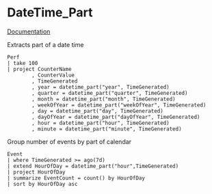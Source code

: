 # DateTime_Part

[Documentation](https://kusto.azurewebsites.net/docs/query/datetime-partfunction.html)

Extracts part of a date time

    Perf  
    | take 100  
    | project CounterName  
            , CounterValue  
            , TimeGenerated  
            , year = datetime_part("year", TimeGenerated)  
            , quarter = datetime_part("quarter", TimeGenerated)  
            , month = datetime_part("month", TimeGenerated)  
            , weekOfYear = datetime_part("weekOfYear", TimeGenerated)  
            , day = datetime_part("day", TimeGenerated)  
            , dayOfYear = datetime_part("dayOfYear", TimeGenerated)  
            , hour = datetime_part("hour", TimeGenerated)  
            , minute = datetime_part("minute", TimeGenerated)

Group number of events by part of calendar

    Event  
    | where TimeGenerated >= ago(7d)  
    | extend HourOfDay = datetime_part("hour",TimeGenerated)  
    | project HourOfDay  
    | summarize EventCount = count() by HourOfDay  
    | sort by HourOfDay asc
